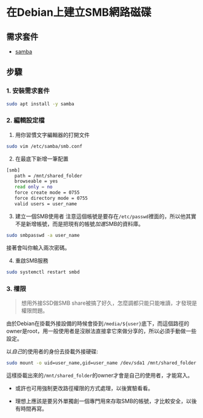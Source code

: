 # 在Debian上建立SMB網路磁碟


## 需求套件

- [samba](https://packages.debian.org/bookworm/samba)



## 步驟

### 1. 安裝需求套件
```bash
sudo apt install -y samba
```


### 2. 編輯設定檔

1. 用你習慣文字編輯器的打開文件
```bash
sudo vim /etc/samba/smb.conf
```

2. 在最底下新增一筆配置
```bash
[smb]
   path = /mnt/shared_folder
   browseable = yes
   read only = no
   force create mode = 0755
   force directory mode = 0755
   valid users = user_name
```

3. 建立一個SMB使用者
注意這個帳號是要存在`/etc/passwd`裡面的，所以他其實不是新增帳號，而是把現有的帳號*加進*SMB的資料庫。
```bash
sudo smbpasswd -a user_name
```
接著會叫你輸入兩次密碼。


4. 重啟SMB服務
```bash
sudo systemctl restart smbd
```


### 3. 權限

> 想用外接SSD做SMB share被搞了好久，怎麼調都只能只能唯讀，才發現是權限問題。

由於Debian在掛載外接設備的時候會掛到`/media/${user}`底下，而這個路徑的owner是root，用一般使用者是沒辦法直接拿它來做分享的，所以必須手動做一些設定。

以*自己*的使用者的身份去掛載外接硬碟:
```bash
sudo mount -o uid=user_name,gid=user_name /dev/sda1 /mnt/shared_folder
```
這樣掛載出來的`/mnt/shared_folder`的owner才會是自己的使用者，才能寫入。



- 或許也可用強制更改路徑權限的方式處理，以後實驗看看。

- 理想上應該是要另外單獨創一個專門用來存取SMB的帳號，才比較安全，以後有時間再寫。




